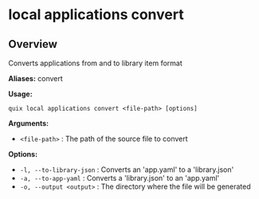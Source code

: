 # local applications convert

## Overview

Converts applications from and to library item format

**Aliases:** convert

**Usage:**

```
quix local applications convert <file-path> [options]
```

**Arguments:**

- `<file-path>` : The path of the source file to convert

**Options:**

- `-l, --to-library-json` : Converts an 'app.yaml' to a 'library.json'
- `-a, --to-app-yaml` : Converts a 'library.json' to an 'app.yaml'
- `-o, --output <output>` : The directory where the file will be generated

